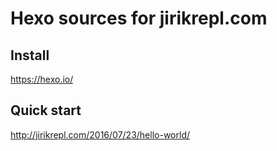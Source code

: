 # Hexo sources for jirikrepl.com

## Install
https://hexo.io/

## Quick start
http://jirikrepl.com/2016/07/23/hello-world/